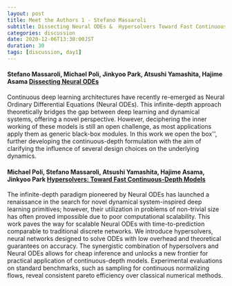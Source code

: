 ```yaml
---
layout: post
title: Meet the Authors 1 - Stefano Massaroli
subtitle: Dissecting Neural ODEs &  Hypersolvers Toward Fast Continuous-Depth Models
categories: discussion
date: 2020-12-06T13:30:00JST
duration: 30
tags: [discussion, day1]
---
```


#### Stefano Massaroli, Michael Poli, Jinkyoo Park, Atsushi Yamashita, Hajime Asama [Dissecting Neural ODEs](https://papers.nips.cc/paper/2020/hash/293835c2cc75b585649498ee74b395f5-Abstract.html)

Continuous deep learning architectures have recently re-emerged as Neural Ordinary Differential Equations (Neural ODEs). This infinite-depth approach theoretically bridges the gap between deep learning and dynamical systems, offering a novel perspective. However, deciphering the inner working of these models is still an open challenge, as most applications apply them as generic black-box modules. In this work we open the box'', further developing the continuous-depth formulation with the aim of clarifying the influence of several design choices on the underlying dynamics.

#### Michael Poli, Stefano Massaroli, Atsushi Yamashita, Hajime Asama, Jinkyoo Park [Hypersolvers: Toward Fast Continuous-Depth Models](https://papers.nips.cc/paper/2020/hash/f1686b4badcf28d33ed632036c7ab0b8-Abstract.html)

The infinite-depth paradigm pioneered by Neural ODEs has launched a renaissance in the search for novel dynamical system-inspired deep learning primitives; however, their utilization in problems of non-trivial size has often proved impossible due to poor computational scalability. This work paves the way for scalable Neural ODEs with time-to-prediction comparable to traditional discrete networks. We introduce hypersolvers, neural networks designed to solve ODEs with low overhead and theoretical guarantees on accuracy. The synergistic combination of hypersolvers and Neural ODEs allows for cheap inference and unlocks a new frontier for practical application of continuous-depth models. Experimental evaluations on standard benchmarks, such as sampling for continuous normalizing flows, reveal consistent pareto efficiency over classical numerical methods.